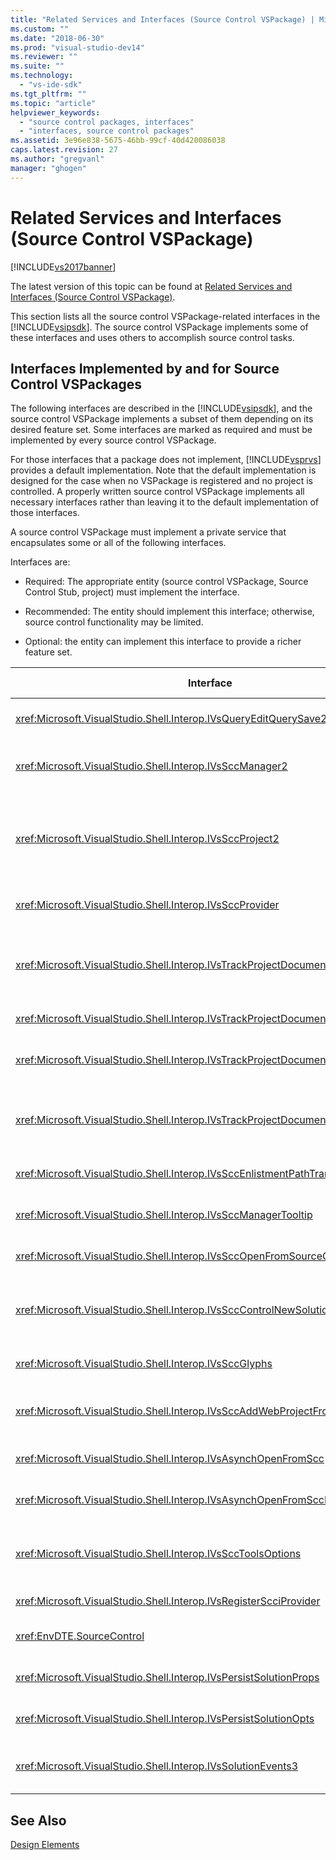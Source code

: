 ```yaml
---
title: "Related Services and Interfaces (Source Control VSPackage) | Microsoft Docs"
ms.custom: ""
ms.date: "2018-06-30"
ms.prod: "visual-studio-dev14"
ms.reviewer: ""
ms.suite: ""
ms.technology: 
  - "vs-ide-sdk"
ms.tgt_pltfrm: ""
ms.topic: "article"
helpviewer_keywords: 
  - "source control packages, interfaces"
  - "interfaces, source control packages"
ms.assetid: 3e96e838-5675-46bb-99cf-40d420086038
caps.latest.revision: 27
ms.author: "gregvanl"
manager: "ghogen"
---
```

# Related Services and Interfaces (Source Control VSPackage)
[!INCLUDE[vs2017banner](../../includes/vs2017banner.md)]

The latest version of this topic can be found at [Related Services and Interfaces (Source Control VSPackage)](https://docs.microsoft.com/visualstudio/extensibility/internals/related-services-and-interfaces-source-control-vspackage).  
  
This section lists all the source control VSPackage-related interfaces in the [!INCLUDE[vsipsdk](../../includes/vsipsdk-md.md)]. The source control VSPackage implements some of these interfaces and uses others to accomplish source control tasks.  
  
## Interfaces Implemented by and for Source Control VSPackages  
 The following interfaces are described in the [!INCLUDE[vsipsdk](../../includes/vsipsdk-md.md)], and the source control VSPackage implements a subset of them depending on its desired feature set. Some interfaces are marked as required and must be implemented by every source control VSPackage.  
  
 For those interfaces that a package does not implement, [!INCLUDE[vsprvs](../../includes/vsprvs-md.md)] provides a default implementation. Note that the default implementation is designed for the case when no VSPackage is registered and no project is controlled. A properly written source control VSPackage implements all necessary interfaces rather than leaving it to the default implementation of those interfaces.  
  
 A source control VSPackage must implement a private service that encapsulates some or all of the following interfaces.  
  
 Interfaces are:  
  
-   Required: The appropriate entity (source control VSPackage, Source Control Stub, project) must implement the interface.  
  
-   Recommended: The entity should implement this interface; otherwise, source control functionality may be limited.  
  
-   Optional: the entity can implement this interface to provide a richer feature set.  
  
|Interface|Purpose|Implemented by|Implement?|  
|---------------|-------------|--------------------|----------------|  
|<xref:Microsoft.VisualStudio.Shell.Interop.IVsQueryEditQuerySave2>|Editors call this interface before modifying or saving a file. The source control VSPackage can check out the file or deny the operation if the checkout fails.|Source control VSPackage|Recommended|  
|<xref:Microsoft.VisualStudio.Shell.Interop.IVsSccManager2>|This interface provides basic source control functionality for projects, such as registering and unregistering projects with source control and providing support for basic source control glyphs.|Source control VSPackage|Required|  
|<xref:Microsoft.VisualStudio.Shell.Interop.IVsSccProject2>|This interface is obtained from the <xref:Microsoft.VisualStudio.Shell.Interop.IVsHierarchy> using the <xref:System.Runtime.InteropServices.Marshal.QueryInterface%2A> function, or by simply casting the object implementing `IVsHierarchy` to `IVsSccProject2`. It is used for getting the files under source control in a project or for informing the project of the current source control status or location.|Project|Required|  
|<xref:Microsoft.VisualStudio.Shell.Interop.IVsSccProvider>|The integration module uses this interface to set the current active VSPackage.|Source control VSPackage|Required|  
|<xref:Microsoft.VisualStudio.Shell.Interop.IVsTrackProjectDocuments2>|This interface is based on a subscription model. Any VSPackage can signal that it wants to receive document events and be advised by the shell on events that are about to happen. It is implemented and handled by [!INCLUDE[vsprvs](../../includes/vsprvs-md.md)], which in turn passes events implementing the `IVsTrackProjectDocumentsEvents2` to the VSPackage.|Source Control Stub|Required|  
|<xref:Microsoft.VisualStudio.Shell.Interop.IVsTrackProjectDocuments3>|This interface provides batch processing, synchronized read/write operations, and an advanced `OnQueryAddFiles` method.|Source Control Stub|Required|  
|<xref:Microsoft.VisualStudio.Shell.Interop.IVsTrackProjectDocumentsEvents2>|**Solution Explorer** and projects call this interface when new files are added to the projects, or when files and folders are renamed or deleted from projects. The source control VSPackage can check out the project file or cancel the operation.|Source control VSPackage|Recommended|  
|<xref:Microsoft.VisualStudio.Shell.Interop.IVsTrackProjectDocumentsEvents3>|**Solution Explorer** and projects call this interface in response to calls made to the methods of the IVstrackProjectDocuments3 interface. The source control VSPackage can track batched operations, synchronized read/write operations, and work with a more advanced `OnQueryAddFiles` method.|Source control VSPackage|Recommended|  
|<xref:Microsoft.VisualStudio.Shell.Interop.IVsSccEnlistmentPathTranslation>|This interface provides enlistment management support for Web projects.|Source control VSPackage|Recommended|  
|<xref:Microsoft.VisualStudio.Shell.Interop.IVsSccManagerTooltip>|This interface is used to retrieve ToolTips for the source-controlled files in the projects.|Source control VSPackage|Optional|  
|<xref:Microsoft.VisualStudio.Shell.Interop.IVsSccOpenFromSourceControl>|This interface provides namespace extension support.|Source control VSPackage|Optional|  
|<xref:Microsoft.VisualStudio.Shell.Interop.IVsSccControlNewSolution>|The VSPackage uses this interface to integrate a namespace extension into the **New**, **Open**, or **Save** dialog boxes. Consequently, projects can be automatically added to source control on creation, or added to source control when a save operation is in effect.|Source control VSPackage|Optional|  
|<xref:Microsoft.VisualStudio.Shell.Interop.IVsSccGlyphs>|The VSPackage uses this interface to define additional glyphs as source control glyphs for nodes in **Solution Explorer**.|Source control VSPackage|Optional|  
|<xref:Microsoft.VisualStudio.Shell.Interop.IVsSccAddWebProjectFromSourceControl>|The **Add** dialog box for Web projects uses this interface. It provides methods for browsing for a source control location and for opening a Web project previously added in the source control repository at that location.|Source control VSPackage|Recommended|  
|<xref:Microsoft.VisualStudio.Shell.Interop.IVsAsynchOpenFromScc>|This interface provides support for asynchronous (background) loading of projects from source control.|Source control VSPackage|Optional|  
|<xref:Microsoft.VisualStudio.Shell.Interop.IVsAsynchOpenFromSccProjectEvents>|This interface allows projects to watch the progress of asynchronous loading initiated by <xref:Microsoft.VisualStudio.Shell.Interop.IVsAsynchOpenFromScc>.|Project|Optional|  
|<xref:Microsoft.VisualStudio.Shell.Interop.IVsSccToolsOptions>|This interface allows the IDE to query the active source control VSPackage. The IDE queries the value of source control settings that have meaning even when there is no active source control VSPackage registered. This interface is implemented and handled by [!INCLUDE[vsprvs](../../includes/vsprvs-md.md)].|Source Control Stub|Required|  
|<xref:Microsoft.VisualStudio.Shell.Interop.IVsRegisterScciProvider>|This interface is used in registering the source control VSPackage.|Source Control Stub|Required|  
|<xref:EnvDTE.SourceControl>|This interface is used in automation. As such, it exposes only functions that can be executed without displaying any UI.|Source control VSPackage|Optional|  
|<xref:Microsoft.VisualStudio.Shell.Interop.IVsPersistSolutionProps>|This interface is used to save the source control settings in the solution (.sln) file. The settings include the source control location and source control status flags.|Source control VSPackage|Recommended|  
|<xref:Microsoft.VisualStudio.Shell.Interop.IVsPersistSolutionOpts>|This interface is used to save the source control settings in the solution options (.suo) file. This may include user-specific source control settings such as the current user’s enlistment location.|Source control VSPackage|Recommended|  
|<xref:Microsoft.VisualStudio.Shell.Interop.IVsSolutionEvents3>|This interface is used to monitor events in order to perform operations such as checking in project files before closing solutions, or getting new files from source control when opening a project.|Source control VSPackage|Recommended|  
  
## See Also  
 [Design Elements](../../extensibility/internals/source-control-vspackage-design-elements.md)

